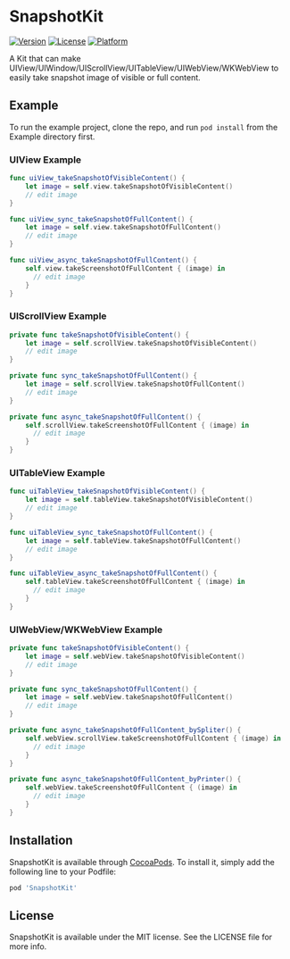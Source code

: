 # SnapshotKit

[![Version](https://img.shields.io/cocoapods/v/SnapshotKit.svg?style=flat)](https://cocoapods.org/pods/SnapshotKit)
[![License](https://img.shields.io/cocoapods/l/SnapshotKit.svg?style=flat)](https://cocoapods.org/pods/SnapshotKit)
[![Platform](https://img.shields.io/cocoapods/p/SnapshotKit.svg?style=flat)](https://cocoapods.org/pods/SnapshotKit)

A Kit that can make UIView/UIWindow/UIScrollView/UITableView/UIWebView/WKWebView to easily take snapshot image of visible or full content.

## Example

To run the example project, clone the repo, and run `pod install` from the Example directory first.

### UIView Example
```swift
func uiView_takeSnapshotOfVisibleContent() {
    let image = self.view.takeSnapshotOfVisibleContent()
    // edit image 
}

func uiView_sync_takeSnapshotOfFullContent() {
    let image = self.view.takeSnapshotOfFullContent()
    // edit image 
}

func uiView_async_takeSnapshotOfFullContent() {
    self.view.takeScreenshotOfFullContent { (image) in
      // edit image 
    }
}
```

### UIScrollView Example
```swift
private func takeSnapshotOfVisibleContent() {
    let image = self.scrollView.takeSnapshotOfVisibleContent()
    // edit image
}

private func sync_takeSnapshotOfFullContent() {
    let image = self.scrollView.takeSnapshotOfFullContent()
    // edit image
}

private func async_takeSnapshotOfFullContent() {
    self.scrollView.takeScreenshotOfFullContent { (image) in
      // edit image
    }
}
```

### UITableView Example
```swift
func uiTableView_takeSnapshotOfVisibleContent() {
    let image = self.tableView.takeSnapshotOfVisibleContent()
    // edit image
}

func uiTableView_sync_takeSnapshotOfFullContent() {
    let image = self.tableView.takeSnapshotOfFullContent()
    // edit image
}

func uiTableView_async_takeSnapshotOfFullContent() {
    self.tableView.takeScreenshotOfFullContent { (image) in
      // edit image
    }
}
```

### UIWebView/WKWebView Example
```swift
private func takeSnapshotOfVisibleContent() {
    let image = self.webView.takeSnapshotOfVisibleContent()
    // edit image
}

private func sync_takeSnapshotOfFullContent() {
    let image = self.webView.takeSnapshotOfFullContent()
    // edit image
}

private func async_takeSnapshotOfFullContent_bySpliter() {
    self.webView.scrollView.takeScreenshotOfFullContent { (image) in
      // edit image
    }
}

private func async_takeSnapshotOfFullContent_byPrinter() {
    self.webView.takeScreenshotOfFullContent { (image) in
      // edit image
    }
}
```


## Installation

SnapshotKit is available through [CocoaPods](https://cocoapods.org). To install
it, simply add the following line to your Podfile:

```ruby
pod 'SnapshotKit'
```

## License

SnapshotKit is available under the MIT license. See the LICENSE file for more info.

